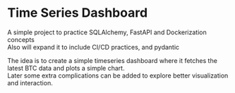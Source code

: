 # Time Series Dashboard

A simple project to practice SQLAlchemy, FastAPI and Dockerization concepts <br>
Also will expand it to include CI/CD practices, and pydantic

The idea is to create a simple timeseries dashboard where it fetches the latest BTC data and plots a simple chart. <br>
Later some extra complications can be added to explore better visualization and interaction.

